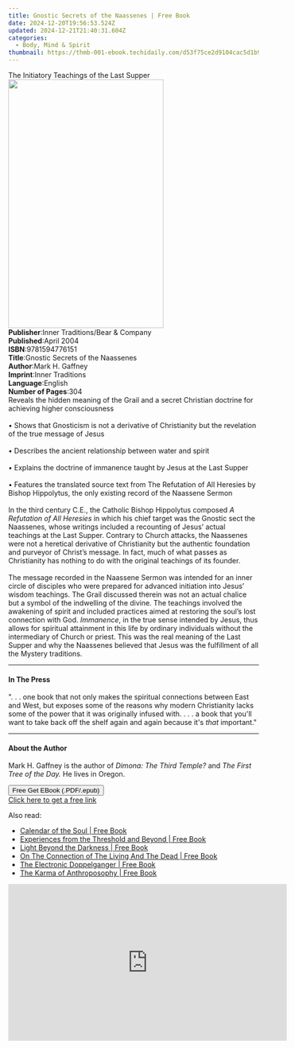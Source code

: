 ```yaml
---
title: Gnostic Secrets of the Naassenes | Free Book
date: 2024-12-20T19:56:53.524Z
updated: 2024-12-21T21:40:31.604Z
categories:
  - Body, Mind & Spirit
thumbnail: https://thmb-001-ebook.techidaily.com/d53f75ce2d9104cac5d1b9c264b0f8ce14126c80ede894323ae498f08f0490ae.jpg
---
```

<main id="book-container">
  <div class="flex flex-col">
    <div class="book-brief flex-1 py-6 px-4 sm:p-6 md:py-10 md:px-8">
      <!-- brief-->
      <div class="book-brief-main">
        The Initiatory Teachings of the Last Supper
      </div>
    </div>
    <div
      class="book-meta-info flex-1 grid gap-4 col-start-1 col-end-3 row-start-1 sm:mb-6 sm:grid-cols-4 lg:gap-6 lg:col-start-2 lg:row-end-6 lg:row-span-6 lg:mb-0"
    >
      <div
        class="book-meta-info-left place-content-center mt-4 p-4 text-sm leading-6 col-start-2 col-span-2 dark:text-slate-400"
      >
        <img
          class="w-full h-500 object-cover rounded-lg sm:h-255 sm:col-span-2 lg:col-span-full"
          src="https://img-001-ebook.techidaily.com/f39d20026c61f4912e732dace7123427d687a26e932fec64a9f1a601c27c401c.jpg"
          alt=""
          width="312"
          height="500"
        />
      </div>
      <div
        class="book-meta-info-right mt-2 col-start-1 row-start-2 col-span-3 self-center"
      >
        <!-- meta data  -->
        <div class="flex flex-col px-4 md:px-8">
          <div class="flex-1">
            <strong>Publisher</strong>:<span class="px-2"
              >Inner Traditions/Bear &amp; Company</span
            >
          </div>
          <div class="flex-1">
            <strong>Published</strong>:<span class="px-2">April 2004</span>
          </div>
          <div class="flex-1">
            <strong>ISBN</strong>:<span class="px-2">9781594776151</span>
          </div>
          <div class="flex-1">
            <strong>Title</strong>:<span class="px-2"
              >Gnostic Secrets of the Naassenes</span
            >
          </div>
          <div class="flex-1">
            <strong>Author</strong>:<span class="px-2">Mark H. Gaffney</span>
          </div>
          <div class="flex-1">
            <strong>Imprint</strong>:<span class="px-2">Inner Traditions</span>
          </div>
          <div class="flex-1">
            <strong>Language</strong>:<span class="px-2">English</span>
          </div>
          <div class="flex-1">
            <strong>Number of Pages</strong>:<span class="px-2">304</span>
          </div>
        </div>
      </div>
    </div>
    <div class="book-description flex-1 py-6 px-4 sm:p-6 md:py-10 md:px-8">
      <div class="book-description-main">
        <div accordion-content="" id="description">
          Reveals the hidden meaning of the Grail and a secret Christian
          doctrine for achieving higher consciousness<br /><br />• Shows that
          Gnosticism is not a derivative of Christianity but the revelation of
          the true message of Jesus<br /><br />• Describes the ancient
          relationship between water and spirit<br /><br />• Explains the
          doctrine of immanence taught by Jesus at the Last Supper<br /><br />•
          Features the translated source text from The Refutation of All
          Heresies by Bishop Hippolytus, the only existing record of the
          Naassene Sermon<br /><br />In the third century C.E., the Catholic
          Bishop Hippolytus composed <i>A Refutation of All Heresies</i> in
          which his chief target was the Gnostic sect the Naassenes, whose
          writings included a recounting of Jesus’ actual teachings at the Last
          Supper. Contrary to Church attacks, the Naassenes were not a heretical
          derivative of Christianity but the authentic foundation and purveyor
          of Christ’s message. In fact, much of what passes as Christianity has
          nothing to do with the original teachings of its founder.<br /><br />The
          message recorded in the Naassene Sermon was intended for an inner
          circle of disciples who were prepared for advanced initiation into
          Jesus’ wisdom teachings. The Grail discussed therein was not an actual
          chalice but a symbol of the indwelling of the divine. The teachings
          involved the awakening of spirit and included practices aimed at
          restoring the soul’s lost connection with God. <i>Immanence</i>, in
          the true sense intended by Jesus, thus allows for spiritual attainment
          in this life by ordinary individuals without the intermediary of
          Church or priest. This was the real meaning of the Last Supper and why
          the Naassenes believed that Jesus was the fulfillment of all the
          Mystery traditions.
        </div>
        <div class="accordion-fader"></div>
      </div>
    </div>
    <div class="book-excerpts flex-1 py-6 px-4 sm:p-6 md:py-10 md:px-8">
      <!-- excerpts-->
      <div class="book-excerpts-main">
        <hr />
        <h4 class="placeholder placeholder-heading">
          <span>In The Press</span>
        </h4>
        <p>
          ". . . one book that not only makes the spiritual connections between
          East and West, but exposes some of the reasons why modern Christianity
          lacks some of the power that it was originally infused with. . . . a
          book that you'll want to take back off the shelf again and again
          because it's <i>that</i> important."
        </p>
      </div>
    </div>
    <div class="book-about-author flex-1 py-6 px-4 sm:p-6 md:py-10 md:px-8">
      <!-- about author-->
      <div class="book-main-author-main">
        <hr />
        <h4 class="placeholder placeholder-heading">
          <span>About the Author</span>
        </h4>
        <p>
          Mark H. Gaffney is the author of <i>Dimona: The Third Temple?</i> and
          <i>The First Tree of the Day.</i> He lives in Oregon.
        </p>
      </div>
    </div>
    <div class="book-free-get flex-1 py-6 px-4 sm:p-6 md:py-10 md:px-8">
      <button
        id="btn-free-get"
        class="bg-blue-500 hover:bg-blue-700 text-white font-bold py-2 px-4 rounded"
      >
        Free Get EBook (.PDF/.epub)
      </button>
      <div id="countdown-display" class="px-2 text-lg mt-2"></div>
      <a
        id="free-link"
        class="hidden bg-blue-500 hover:bg-blue-700 text-white font-bold py-2 px-4 rounded"
        href="https://www.ebooks.com/en-us/book/95782043/gnostic-secrets-of-the-naassenes/mark-h-gaffney/"
        target="_blank"
        >Click here to get a free link</a
      >
    </div>
    <script>
      let countdownTime = 0;
      let countdownInterval = null;
      document
        .getElementById('btn-free-get')
        .addEventListener('click', startCountdown);
      function startCountdown() {
        countdownTime = new Date().getTime() + 60000 * 3;
        countdownInterval = setInterval(updateCountdown, 1000);
        document.getElementById('btn-free-get').disabled = true;
        document
          .getElementById('btn-free-get')
          .classList.add('bg-gray-500', 'cursor-not-allowed');
      }
      function updateCountdown() {
        let currentTime = new Date().getTime();
        let timeLeft = countdownTime - currentTime;
        let secondsLeft = Math.floor(timeLeft / 1000);
        document.getElementById('countdown-display').innerHTML =
          `Remaining time: ${secondsLeft} seconds.`;
        if (secondsLeft <= 0) {
          clearInterval(countdownInterval);
          document.getElementById('btn-free-get').classList.add('hidden');
          document.getElementById('free-link').classList.remove('hidden');
          document.getElementById('countdown-display').innerHTML = '';
        }
      }
    </script>
  </div>
</main>

<ins class="adsbygoogle"
      style="display:block"
      data-ad-client="ca-pub-7571918770474297"
      data-ad-slot="8358498916"
      data-ad-format="auto"
      data-full-width-responsive="true"></ins>
    

<span class="atpl-alsoreadstyle">Also read:</span>
<div><ul>
<li><a href="https://novels-ebooks.techidaily.com/210932682-9781855843202-calendar-of-the-soul/"><u>Calendar of the Soul | Free Book</u></a></li>
<li><a href="https://novels-ebooks.techidaily.com/210932678-9781912230631-experiences-from-the-threshold-and-beyond/"><u>Experiences from the Threshold and Beyond | Free Book</u></a></li>
<li><a href="https://novels-ebooks.techidaily.com/210932683-9781905570539-light-beyond-the-darkness/"><u>Light Beyond the Darkness | Free Book</u></a></li>
<li><a href="https://novels-ebooks.techidaily.com/210932671-9781855844650-on-the-connection-of-the-living-and-the-dead/"><u>On The Connection of The Living And The Dead | Free Book</u></a></li>
<li><a href="https://novels-ebooks.techidaily.com/210932681-9781855844773-the-electronic-doppelganger/"><u>The Electronic Doppelganger | Free Book</u></a></li>
<li><a href="https://novels-ebooks.techidaily.com/210932631-9781855844292-the-karma-of-anthroposophy/"><u>The Karma of Anthroposophy | Free Book</u></a></li>
</ul></div>

<!-- affiliate ads begin -->
<iframe width="560" height="315" src="https://www.youtube.com/embed/XVsiIO7hWOc?si=UvWnqxaI_yHwEr74" title="YouTube video player" frameborder="0" allow="accelerometer; autoplay; clipboard-write; encrypted-media; gyroscope; picture-in-picture; web-share" referrerpolicy="strict-origin-when-cross-origin" allowfullscreen></iframe>
<!-- affiliate ads end -->

